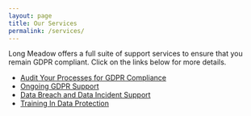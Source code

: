 ```yaml
---
layout: page
title: Our Services
permalink: /services/
---
```


Long Meadow offers a full suite of support services to ensure that you remain GDPR compliant. Click on the links below for more details.

* [Audit Your Processes for GDPR Compliance](../services/audit)
* [Ongoing GDPR Support](../services/ongoing)
* [Data Breach and Data Incident Support](../services/databreach)
* [Training In Data Protection](../services/training)
